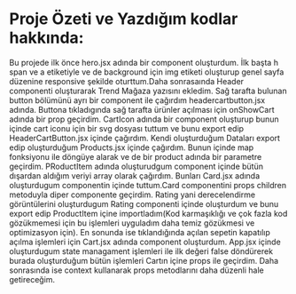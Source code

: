 # Proje Özeti ve Yazdığım kodlar hakkında:
Bu projede ilk önce hero.jsx adında bir component oluşturdum. İlk başta h span ve a etiketiyle ve de background için img etiketi oluşturup genel sayfa düzenine responsive şekilde oturttum.Daha sonrasaında Header componenti oluşturarak Trend Mağaza yazısını ekledim. Sağ tarafta bulunan button bölümünü ayrı bir component ile çağırdım headercartbutton.jsx adında. Buttona tıkladıgında sağ tarafta ürünler açılması için onShowCart adında bir prop geçirdim. CartIcon adında bir component oluşturup bunun içinde cart iconu için bir svg dosyası tuttum ve bunu export edip HeaderCartButton.jsx içinde çağırdım. Kendi oluşturduğum Dataları export edip oluşturduğum Products.jsx içinde çağırdım. Bunun içinde map fonksiyonu ile döngüye alarak ve de bir product adında bir parametre geçirdim. PRoductItem adında oluşturudgum component içinde bütün dışardan aldığım veriyi array olarak çağırdım. Bunları Card.jsx adında oluşturdugum componentin içinde tuttum.Card componentini props children metoduyla diper componente geçirdim. Rating yani derecelendirme görüntülerini oluşturdugum Rating componenti içinde oluşturdum ve bunu export edip ProductItem içine importladım(Kod karmaşıklığı ve çok fazla kod gözükmemesi için bu işlemleri uyguladım daha temiz gözükmesi ve optimizasyon için). En sonunda ise tıklandığında açılan sepetin kapatılıp açılma işlemleri için Cart.jsx adında component oluşturdum. App.jsx içinde oluşturdugum state managament işlemleri ile ilk değeri false döndürerek burada oluşturduğum bütün işlemleri Cartın içine props ile geçirdim. Daha sonrasında ise context kullanarak props metodlarını daha düzenli hale getireceğim.
